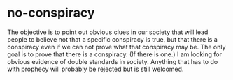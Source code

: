 # no-conspiracy

The objective is to point out obvious clues in our society that will lead people to believe not that a specific conspiracy is true, but that there is a conspiracy even
if we can not prove what that conspiracy may be.
The only goal is to prove that there is a conspiracy. (If there is one.)
I am looking for obvious evidence of double standards in society.
Anything that has to do with prophecy will probably be rejected but is still welcomed.

